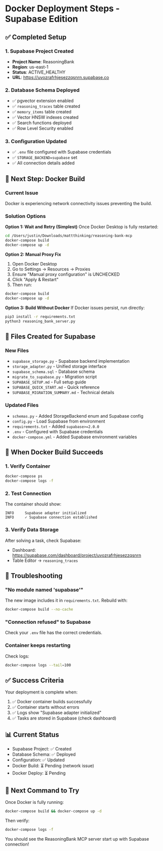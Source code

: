 # Docker Deployment Steps - Supabase Edition

## ✅ Completed Setup

### 1. Supabase Project Created
- **Project Name**: ReasoningBank
- **Region**: us-east-1
- **Status**: ACTIVE_HEALTHY
- **URL**: https://uvozrafrhjesezzqsnrn.supabase.co

### 2. Database Schema Deployed
- ✅ pgvector extension enabled
- ✅ `reasoning_traces` table created
- ✅ `memory_items` table created
- ✅ Vector HNSW indexes created
- ✅ Search functions deployed
- ✅ Row Level Security enabled

### 3. Configuration Updated
- ✅ `.env` file configured with Supabase credentials
- ✅ `STORAGE_BACKEND=supabase` set
- ✅ All connection details added

## 🚧 Next Step: Docker Build

### Current Issue
Docker is experiencing network connectivity issues preventing the build.

### Solution Options

**Option 1: Wait and Retry (Simplest)**
Once Docker Desktop is fully restarted:
```bash
cd /Users/justin/Downloads/mattthinking/reasoning-bank-mcp
docker-compose build
docker-compose up -d
```

**Option 2: Manual Proxy Fix**
1. Open Docker Desktop
2. Go to Settings → Resources → Proxies
3. Ensure "Manual proxy configuration" is UNCHECKED
4. Click "Apply & Restart"
5. Then run:
```bash
docker-compose build
docker-compose up -d
```

**Option 3: Build Without Docker**
If Docker issues persist, run directly:
```bash
pip3 install -r requirements.txt
python3 reasoning_bank_server.py
```

## 📝 Files Created for Supabase

### New Files
- `supabase_storage.py` - Supabase backend implementation
- `storage_adapter.py` - Unified storage interface
- `supabase_schema.sql` - Database schema
- `migrate_to_supabase.py` - Migration script
- `SUPABASE_SETUP.md` - Full setup guide
- `SUPABASE_QUICK_START.md` - Quick reference
- `SUPABASE_MIGRATION_SUMMARY.md` - Technical details

### Updated Files
- `schemas.py` - Added StorageBackend enum and Supabase config
- `config.py` - Load Supabase from environment
- `requirements.txt` - Added `supabase>=2.0.0`
- `.env` - Configured with Supabase credentials
- `docker-compose.yml` - Added Supabase environment variables

## 🎯 When Docker Build Succeeds

### 1. Verify Container
```bash
docker-compose ps
docker-compose logs -f
```

### 2. Test Connection
The container should show:
```
INFO     Supabase adapter initialized
INFO     ✓ Supabase connection established
```

### 3. Verify Data Storage
After solving a task, check Supabase:
- Dashboard: https://supabase.com/dashboard/project/uvozrafrhjesezzqsnrn
- Table Editor → `reasoning_traces`

## 🔧 Troubleshooting

### "No module named 'supabase'"
The new image includes it in `requirements.txt`. Rebuild with:
```bash
docker-compose build --no-cache
```

### "Connection refused" to Supabase
Check your `.env` file has the correct credentials.

### Container keeps restarting
Check logs:
```bash
docker-compose logs --tail=100
```

## ✅ Success Criteria

Your deployment is complete when:
1. ✅ Docker container builds successfully
2. ✅ Container starts without errors
3. ✅ Logs show "Supabase adapter initialized"
4. ✅ Tasks are stored in Supabase (check dashboard)

## 📊 Current Status

- Supabase Project: ✅ Created
- Database Schema: ✅ Deployed
- Configuration: ✅ Updated
- Docker Build: ⏳ Pending (network issue)
- Docker Deploy: ⏳ Pending

## 🔄 Next Command to Try

Once Docker is fully running:
```bash
docker-compose build && docker-compose up -d
```

Then verify:
```bash
docker-compose logs -f
```

You should see the ReasoningBank MCP server start up with Supabase connection!
